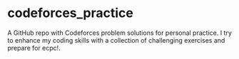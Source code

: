 # codeforces_practice
A GitHub repo with Codeforces problem solutions for personal practice. I try to enhance my coding skills with a collection of challenging exercises  and prepare for ecpc!.

